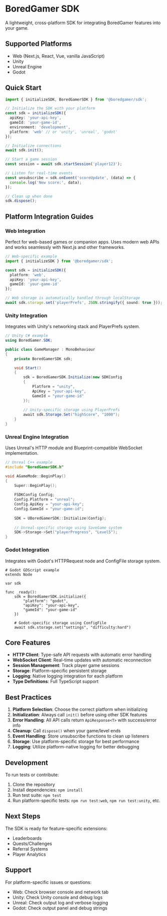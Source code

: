 # BoredGamer SDK

A lightweight, cross-platform SDK for integrating BoredGamer features into your game.

## Supported Platforms

- Web (Next.js, React, Vue, vanilla JavaScript)
- Unity
- Unreal Engine
- Godot

## Quick Start

```typescript
import { initializeSDK, BoredGamerSDK } from '@boredgamer/sdk';

// Initialize the SDK with your platform
const sdk = initializeSDK({
  apiKey: 'your-api-key',
  gameId: 'your-game-id',
  environment: 'development',
  platform: 'web' // or 'unity', 'unreal', 'godot'
});

// Initialize connections
await sdk.init();

// Start a game session
const session = await sdk.startSession('player123');

// Listen for real-time events
const unsubscribe = sdk.onEvent('scoreUpdate', (data) => {
  console.log('New score:', data);
});

// Clean up when done
sdk.dispose();
```

## Platform Integration Guides

### Web Integration
Perfect for web-based games or companion apps. Uses modern web APIs and works seamlessly with Next.js and other frameworks.

```typescript
// Web-specific example
import { initializeSDK } from '@boredgamer/sdk';

const sdk = initializeSDK({
  platform: 'web',
  apiKey: 'your-api-key',
  gameId: 'your-game-id'
});

// Web storage is automatically handled through localStorage
await sdk.storage.set('playerPrefs', JSON.stringify({ sound: true }));
```

### Unity Integration
Integrates with Unity's networking stack and PlayerPrefs system.

```csharp
// Unity C# example
using BoredGamer.SDK;

public class GameManager : MonoBehaviour
{
    private BoredGamerSDK sdk;

    void Start()
    {
        sdk = BoredGamerSDK.Initialize(new SDKConfig
        {
            Platform = "unity",
            ApiKey = "your-api-key",
            GameId = "your-game-id"
        });
        
        // Unity-specific storage using PlayerPrefs
        await sdk.Storage.Set("highScore", "1000");
    }
}
```

### Unreal Engine Integration
Uses Unreal's HTTP module and Blueprint-compatible WebSocket implementation.

```cpp
// Unreal C++ example
#include "BoredGamerSDK.h"

void AGameMode::BeginPlay()
{
    Super::BeginPlay();
    
    FSDKConfig Config;
    Config.Platform = "unreal";
    Config.ApiKey = "your-api-key";
    Config.GameId = "your-game-id";
    
    SDK = UBoredGamerSDK::Initialize(Config);
    
    // Unreal-specific storage using SaveGame system
    SDK->Storage->Set("playerProgress", "Level5");
}
```

### Godot Integration
Integrates with Godot's HTTPRequest node and ConfigFile storage system.

```gdscript
# Godot GDScript example
extends Node

var sdk

func _ready():
    sdk = BoredGamerSDK.initialize({
        "platform": "godot",
        "apiKey": "your-api-key",
        "gameId": "your-game-id"
    })
    
    # Godot-specific storage using ConfigFile
    await sdk.storage.set("settings", "difficulty:hard")
```

## Core Features

- **HTTP Client**: Type-safe API requests with automatic error handling
- **WebSocket Client**: Real-time updates with automatic reconnection
- **Session Management**: Track player game sessions
- **Storage**: Platform-specific persistent storage
- **Logging**: Native logging integration for each platform
- **Type Definitions**: Full TypeScript support

## Best Practices

1. **Platform Selection**: Choose the correct platform when initializing
2. **Initialization**: Always call `init()` before using other SDK features
3. **Error Handling**: All API calls return `ApiResponse<T>` with success/error info
4. **Cleanup**: Call `dispose()` when your game/level ends
5. **Event Handling**: Store unsubscribe functions to clean up listeners
6. **Storage**: Use platform-specific storage for best performance
7. **Logging**: Utilize platform-native logging for better debugging

## Development

To run tests or contribute:
1. Clone the repository
2. Install dependencies: `npm install`
3. Run test suite: `npm test`
4. Run platform-specific tests: `npm run test:web`, `npm run test:unity`, etc.

## Next Steps

The SDK is ready for feature-specific extensions:
- Leaderboards
- Quests/Challenges
- Referral Systems
- Player Analytics

## Support

For platform-specific issues or questions:
- Web: Check browser console and network tab
- Unity: Check Unity console and debug logs
- Unreal: Check output log and verbose logging
- Godot: Check output panel and debug strings
